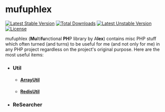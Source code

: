# mufuphlex

[![Latest Stable Version](https://poser.pugx.org/mufuphlex/mufuphlex/v/stable)](https://packagist.org/packages/mufuphlex/mufuphlex)
[![Total Downloads](https://poser.pugx.org/mufuphlex/mufuphlex/downloads)](https://packagist.org/packages/mufuphlex/mufuphlex)
[![Latest Unstable Version](https://poser.pugx.org/mufuphlex/mufuphlex/v/unstable)](https://packagist.org/packages/mufuphlex/mufuphlex)
[![License](https://poser.pugx.org/mufuphlex/mufuphlex/license)](https://packagist.org/packages/mufuphlex/mufuphlex)

mufuphlex (**Mu**lti**fu**nctional **PH**P library by A**lex**) contains misc PHP stuff which often turned (and turns) to be useful for me (and not only for me) in any PHP project regardless on the project's original purpose.
Here are the most useful items:
<ul>
<li><h3>Util</h3>
  <ul>
  <li><h4><a href="https://github.com/AlexMiroshnikov/mufuphlex/wiki/ArrayUtil">ArrayUtil</a></h4></li>
  <li><h4><a href="https://github.com/AlexMiroshnikov/mufuphlex/wiki/RedisUtil">RedisUtil</a></h4></li>
  </ul>
</li>
<li><h3>ReSearcher</h3></li>
</ul>
